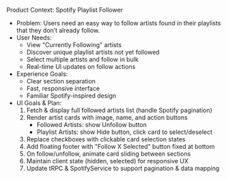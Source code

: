 Product Context: Spotify Playlist Follower

- Problem: Users need an easy way to follow artists found in their playlists that they don’t already follow.
- User Needs:
  - View "Currently Following" artists
  - Discover unique playlist artists not yet followed
  - Select multiple artists and follow in bulk
  - Real-time UI updates on follow actions
- Experience Goals:
  - Clear section separation
  - Fast, responsive interface
  - Familiar Spotify-inspired design
- UI Goals & Plan:
  1. Fetch & display full followed artists list (handle Spotify pagination)
  2. Render artist cards with image, name, and action buttons
      - Followed Artists: show Unfollow button
      - Playlist Artists: show Hide button, click card to select/deselect
  3. Replace checkboxes with clickable card selection states
  4. Add floating footer with "Follow X Selected" button fixed at bottom
  5. On follow/unfollow, animate card sliding between sections
  6. Maintain client state (hidden, selected) for responsive UX
  7. Update tRPC & SpotifyService to support pagination & data mapping